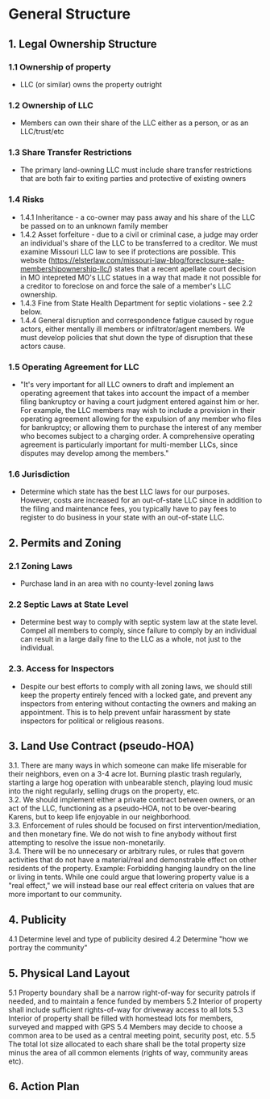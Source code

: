 # General Structure 

## 1. Legal Ownership Structure  
   ### 1.1 Ownership of property
   * LLC (or similar) owns the property outright  
   ### 1.2 Ownership of LLC 
   * Members can own their share of the LLC either as a person, or as an LLC/trust/etc  
   ### 1.3 Share Transfer Restrictions 
   * The primary land-owning LLC must include share transfer restrictions that are both fair to exiting parties and protective of existing owners  
   ### 1.4 Risks    
   * 1.4.1 Inheritance - a co-owner may pass away and his share of the LLC be passed on to an unknown family member  
   * 1.4.2 Asset forfeiture - due to a civil or criminal case, a judge may order an individual's share of the LLC to be transferred to a creditor. We must examine Missouri LLC law to see if protections are possible. This website (https://elsterlaw.com/missouri-law-blog/foreclosure-sale-membershipownership-llc/) states that a recent apellate court decision in MO intepreted MO's LLC statues in a way that made it not possible for a creditor to foreclose on and force the sale of a member's LLC ownership.
   * 1.4.3 Fine from State Health Department for septic violations - see 2.2 below.
   * 1.4.4 General disruption and correspondence fatigue caused by rogue actors, either mentally ill members or infiltrator/agent members. We must develop policies that shut down the type of disruption that these actors cause. 
   ### 1.5 Operating Agreement for LLC 
   * "It's very important for all LLC owners to draft and implement an operating agreement that takes into account the impact of a member filing bankruptcy or having a court judgment entered against him or her. For example, the LLC members may wish to include a provision in their operating agreement allowing for the expulsion of any member who files for bankruptcy; or allowing them to purchase the interest of any member who becomes subject to a charging order. A comprehensive operating agreement is particularly important for multi-member LLCs, since disputes may develop among the members."  
   ### 1.6 Jurisdiction 
   * Determine which state has the best LLC laws for our purposes. However, costs are increased for an out-of-state LLC since in addition to the filing and maintenance fees, you typically have to pay fees to register to do business in your state with an out-of-state LLC.  
## 2. Permits and Zoning  
   ### 2.1 Zoning Laws 
   * Purchase land in an area with no county-level zoning laws  
   ### 2.2 Septic Laws at State Level 
   * Determine best way to comply with septic system law at the state level. Compel all members to comply, since failure to comply by an individual can result in a large daily fine to the LLC as a whole, not just to the individual.
   ### 2.3. Access for Inspectors 
   * Despite our best efforts to comply with all zoning laws, we should still keep the property entirely fenced with a locked gate, and prevent any inspectors from entering without contacting the owners and making an appointment. This is to help prevent unfair harassment by state inspectors for political or religious reasons. 
## 3. Land Use Contract (pseudo-HOA)  
   3.1. There are many ways in which someone can make life miserable for their neighbors, even on a 3-4 acre lot. Burning plastic trash regularly, starting a large hog operation with unbearable stench, playing loud music into the night regularly, selling drugs on the property, etc.  
   3.2. We should implement either a private contract between owners, or an act of the LLC, functioning as a pseudo-HOA, not to be over-bearing Karens, but to keep life enjoyable in our neighborhood.    
   3.3. Enforcement of rules should be focused on first intervention/mediation, and then monetary fine. We do not wish to fine anybody without first attempting to resolve the issue non-monetarily.    
   3.4. There will be no unnecesary or arbitrary rules, or rules that govern activities that do not have a material/real and demonstrable effect on other residents of the property. Example: Forbidding hanging laundry on the line or living in tents.   While one could argue that lowering property value is a "real effect," we will instead base our real effect criteria on values that are more important to our community.   
## 4. Publicity
   4.1 Determine level and type of publicity desired 
   4.2 Determine "how we portray the community" 
## 5. Physical Land Layout 
   5.1 Property boundary shall be a narrow right-of-way for security patrols if needed, and to maintain a fence funded by members 
   5.2 Interior of property shall include sufficient rights-of-way for driveway access to all lots
   5.3 Interior of property shall be filled with homestead lots for members, surveyed and mapped with GPS 
   5.4 Members may decide to choose a common area to be used as a central meeting point, security post, etc. 
   5.5 The total lot size allocated to each share shall be the total property size minus the area of all common elements (rights of way, community areas etc).
## 6. Action Plan
